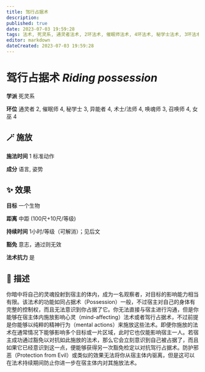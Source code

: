```yaml
---
title: 驾行占据术
description: 
published: true
date: 2023-07-03 19:59:28
tags: 法术, 死灵系, 通灵者法术, 2环法术, 催眠师法术, 4环法术, 秘学士法术, 3环法术, 异能者法术, 术士/法师法术, 唤魂师法术, 召唤师法术, 女巫法术
editor: markdown
dateCreated: 2023-07-03 19:59:28
---
```


# **驾行占据术** *Riding possession*

**学派** 死灵系 

**环位** 通灵者 2, 催眠师 4, 秘学士 3, 异能者 4, 术士/法师 4, 唤魂师 3, 召唤师 4, 女巫 4

## 🪄 施放

**施法时间** 1 标准动作

**成分** 语言, 姿势

## ✨ 效果 

**目标** 一个生物 

**距离** 中距 (100尺+10尺/等级)  

**持续时间** 1小时/等级（可解消）；见后文 

**豁免** 意志，通过则无效

**法术抗力** 是

## 📖 描述

你暗中将自己的灵魂投射到宿主的体内，成为一名观察者，对目标的影响能力相当有限。该法术的功能如同占据术（Possession）一般，不过宿主对自己的身体有完整的控制权，而且无法意识到你占据了它。你无法直接与宿主进行沟通，但是你能够在宿主体内施放影响心灵（mind-affecting）法术或者驾行占据术，不过前提是你能够以纯粹的精神行为（mental actions）来施放这些法术。即便你施放的法术在通常情况下能够影响多个目标或一片区域，此时它也仅能影响宿主一人。若宿主成功通过豁免以对抗如此施放的法术，那么它会立刻意识到自己被占据了，而且如果它已经意识到这一点，便能够获得另一次豁免检定以对抗驾行占据术。防护邪恶（Protection from Evil）或类似的效果无法将你从宿主体内驱离，但是这可以在法术持续期间防止你进一步在宿主体内对其施放法术。
    